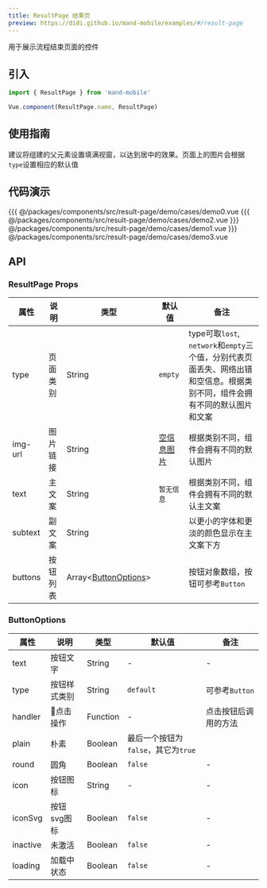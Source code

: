 ```yaml
---
title: ResultPage 结果页
preview: https://didi.github.io/mand-mobile/examples/#/result-page
---
```


用于展示流程结束页面的控件

## 引入

```javascript
import { ResultPage } from 'mand-mobile'

Vue.component(ResultPage.name, ResultPage)
```

## 使用指南

建议将组建的父元素设置填满视窗，以达到居中的效果。页面上的图片会根据`type`设置相应的默认值

## 代码演示
<!-- DEMO -->
<MDDemoWrapper>
<!-- left wrapper -->
{{{ @/packages/components/src/result-page/demo/cases/demo0.vue
{{{ @/packages/components/src/result-page/demo/cases/demo2.vue
<!-- right wrapper -->
}}} @/packages/components/src/result-page/demo/cases/demo1.vue
}}} @/packages/components/src/result-page/demo/cases/demo3.vue
</MDDemoWrapper>

## API

### ResultPage Props
|属性 | 说明 | 类型 | 默认值 | 备注|
|----|-----|------|------|------|
|type | 页面类别 | String | `empty` | type可取`lost`, `network`和`empty`三个值，分别代表页面丢失、网络出错和空信息。根据类别不同，组件会拥有不同的默认图片和文案|
|img-url | 图片链接 | String | [空信息图片](http://manhattan.didistatic.com/static/manhattan/mand-mobile/result-page/2.1/empty.png) | 根据类别不同，组件会拥有不同的默认图片 |
|text | 主文案 | String | `暂无信息` | 根据类别不同，组件会拥有不同的默认主文案 |
|subtext | 副文案 | String |  | 以更小的字体和更淡的颜色显示在主文案下方 |
|buttons | 按钮列表 | Array\<[ButtonOptions](#buttonoptions)\> |  | 按钮对象数组，按钮可参考`Button`|

### ButtonOptions
|属性 | 说明 | 类型 | 默认值 | 备注|
|----|-----|------|------|------|
|text | 按钮文字 | String | - | - |
|type | 按钮样式类别 | String | `default` | 可参考`Button` |
|handler | 点击操作 | Function | - | 点击按钮后调用的方法 |
|plain |朴素|Boolean|最后一个按钮为`false`，其它为`true`|
|round |圆角|Boolean|`false`|-|
|icon |按钮图标|String|-|-|
|iconSvg <MDPlatformTag web/>|按钮svg图标|Boolean|`false`|-|
|inactive |未激活|Boolean|`false`|-|
|loading <MDPlatformTag web/>|加载中状态|Boolean|`false`|-|
